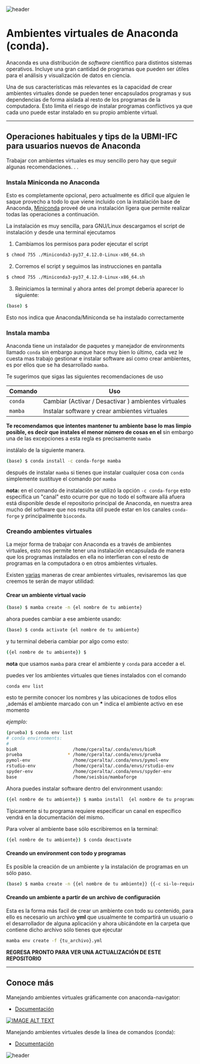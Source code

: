 
![header](/Tutoriales-IFC/assets/header.png)
















# Ambientes virtuales de Anaconda (conda).

Anaconda es una distribución de *software* científico para distintos sistemas
operativos. Incluye una gran cantidad de programas que pueden ser útiles
para el análisis y visualización de datos en ciencia.

Una de sus características más relevantes es la capacidad de crear ambientes
virtuales donde se pueden tener encapsulados programas y sus dependencias de 
forma aislada al resto de los programas de la computadora. Esto limita el
riesgo de instalar programas conflictivos ya que cada uno puede estar 
instalado en su propio ambiente virtual.

---
## Operaciones habituales y tips de la UBMI-IFC para usuarios nuevos de Anaconda

Trabajar con ambientes virtuales es muy sencillo pero hay que seguir algunas recomendaciones. . .

### Instala Miniconda no Anaconda

Esto es completamente opcional, pero actualmente es dificil que alguien le saque provecho a todo lo que viene incluido con la instalación base de Anaconda, [Miniconda](https://docs.conda.io/en/latest/miniconda.html#installing) proveé de una instalación lígera que permite realizar todas las operaciones a continuación.

La instalación es muy sencilla, para GNU/Linux descargamos el script de instalación y desde una terminal ejecutamos

1. Cambiamos los permisos para poder ejecutar el script
``` bash
$ chmod 755 ./Miniconda3-py37_4.12.0-Linux-x86_64.sh 
```
2. Corremos el script y seguimos las instrucciones en pantalla

``` bash
$ chmod 755 ./Miniconda3-py37_4.12.0-Linux-x86_64.sh 
```
3. Reiniciamos la terminal y ahora antes del prompt deberia aparecer lo siguiente:

``` bash
(base) $
```
Esto nos indica que Anaconda/Miniconda se ha instalado correctamente

### Instala mamba

Anaconda tiene un instalador de paquetes y manejador de environments llamado `conda` sin embargo aunque hace muy bien lo último, cada vez le cuesta mas trabajo gestionar e instalar software así como crear ambientes, es por ellos que se ha desarrollado `mamba`. 

Te sugerimos que sigas las siguientes recomendaciones de uso 


| Comando  | Uso  |
|---|---|
| `conda`   |  Cambiar (Activar / Desactivar ) ambientes virtuales   |
| `mamba`  | Instalar software y crear ambientes virtuales    |


__Te recomendamos que intentes mantener tu ambiente base lo mas limpio posible, es decir que instales el menor número de cosas en el__ sin embargo una de las excepciones a esta regla es precisamente `mamba`

instálalo de la siguiente manera. 

``` bash
(base) $ conda install -c conda-forge mamba
```
después de instalar `mamba` si tienes que instalar cualquier cosa con `conda` simplemente sustituye el comando por `mamba` 

__nota:__ en el comando de instalación se utilizó la opción `-c conda-forge` esto especifica un "canal" esto ocurre por que no todo el software allá afuera está disponible desde el repositorio principal de Anaconda, en nuestra area mucho del software que nos resulta útil puede estar en los canales `conda-forge` y principalmente `bioconda`. 

###  Creando ambientes virtuales

La mejor forma de trabajar con Anaconda es a través de ambientes virtuales, esto nos permite tener una instalación encapsulada de manera que los programas instalados en ella no interfieran con el resto de programas en la computadora o en otros ambientes virtuales. 

Existen [varias](https://conda.io/projects/conda/en/latest/user-guide/tasks/manage-environments.html) maneras de crear ambientes virtuales, revisaremos las que creemos te serán  de mayor utilidad: 

#### Crear un ambiente virtual vacío


``` bash
(base) $ mamba create -n {el nombre de tu ambiente}
```

ahora puedes cambiar a ese ambiente usando: 


``` bash
(base) $ conda activate {el nombre de tu ambiente}
```

y tu terminal deberia cambiar por algo como esto: 


``` bash
({el nombre de tu ambiente}) $ 
```
__nota__ que usamos `mamba` para crear el ambiente y `conda` para acceder a el.

puedes ver  los ambientes virtuales que tienes instalados con el comando

`conda env list`

esto te permite conocer los nombres y las ubicaciones de todos ellos ,además el ambiente marcado con un __*__ indica el ambiente activo en ese momento

_ejemplo:_

``` bash
(prueba) $ conda env list
# conda environments:
#
bioR                     /home/cperalta/.conda/envs/bioR
prueba                 * /home/cperalta/.conda/envs/prueba
pymol-env                /home/cperalta/.conda/envs/pymol-env
rstudio-env              /home/cperalta/.conda/envs/rstudio-env
spyder-env               /home/cperalta/.conda/envs/spyder-env
base                     /home/seisbio/mambaforge

```

Ahora puedes instalar software dentro del environment usando: 


``` bash
({el nombre de tu ambiente}) $ mamba install  {el nombre de tu programa a instalar}
```
Típicamente si tu programa requiere especificar un canal en específico vendrá en la documentación del mismo.

Para volver al ambiente base sólo escribiremos en la terminal: 


``` bash
({el nombre de tu ambiente}) $ conda deactivate 
```
#### Creando un environment con todo y programas

Es posible la creación de un ambiente y la instalación de programas en un sólo paso. 


``` bash
(base) $ mamba create -n {{el nombre de tu ambiente}} {{-c si-lo-requiere }} {{el nombre de tu programa, o programas}}
```
#### Creando un ambiente a partir de un archivo de configuración


Esta es la forma más facil de crear un ambiente con todo su contenido, para ello es necesario un archivo __yml__ que usualmente te compartirá un usuario o el desarrollador de alguna aplicación y ahora ubicándote en la carpeta que contiene dicho archivo sólo tienes que ejecutar 

``` bash
mamba env create -f {tu_archivo}.yml
```

__REGRESA PRONTO PARA VER UNA ACTUALIZACIÓN DE ESTE REPOSITORIO__

---

## Conoce más

Manejando ambientes virtuales gráficamente con anaconda-navigator:

- [Documentación](https://docs.anaconda.com/anaconda/navigator/tutorials/manage-environments/)

[![IMAGE ALT TEXT](http://img.youtube.com/vi/AVvqUTE3QWI/0.jpg)](http://www.youtube.com/watch?v=AVvqUTE3QWI "Video Title")

Manejando ambientes virtuales desde la línea de comandos (conda):
- [Documentación](https://docs.conda.io/projects/conda/en/latest/user-guide/tasks/manage-environments.html#creating-an-environment-from-an-environment-yml-file)











![header](/Tutoriales-IFC/assets/header.png)

